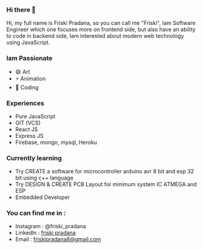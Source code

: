 ### Hi there 👋

Hi, my full name is Friski Pradana, so you can call me "Friski", Iam Software Engineer which one focuses more on frontend side, 
but also have an ability to code in backend  side, Iam interested about modern web technology using JavaScript.

### Iam Passionate
 - 😄 Art
 - ⚡ Animation
 - 🌱 Coding


### Experiences
- Pure JavaScript
- GIT (VCS)
- React JS
- Express JS
- Firebase, mongo, mysql, Heroku

### Currently learning
- Try CREATE a software for microcontroller arduino avr 8 bit and esp 32 bit using c++ language
- Try DESIGN & CREATE PCB Layout for minimum system IC ATMEGA and ESP 
- Embedded Developer

### You can find me in :
- Instagram : @friski_pradana
- Linkedln : <a href="https://id.linkedin.com/in/friski-pradana-5bb328194"> friski pradana <a>
- Email : friskipradana8@gmail.com


<!--
**friskipradana/friskipradana** is a ✨ _special_ ✨ repository because its `README.md` (this file) appears on your GitHub profile.

Here are some ideas to get you started:

- 🔭 I’m currently working on ...
- 🌱 I’m currently learning ...
- 👯 I’m looking to collaborate on ...
- 🤔 I’m looking for help with ...
- 💬 Ask me about ...
- 📫 How to reach me: ...
- 😄 Pronouns: ...
- ⚡ Fun fact: ...
-->
